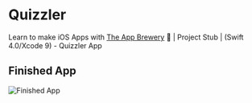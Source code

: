 # Quizzler
Learn to make iOS Apps with [The App Brewery](https://www.appbrewery.co) 📱 | Project Stub | (Swift 4.0/Xcode 9) - Quizzler App


## Finished App
![Finished App](https://github.com/londonappbrewery/Images/blob/master/Quizzler.gif)



